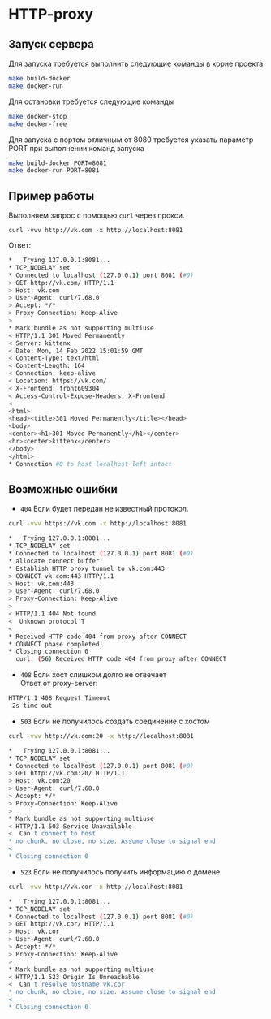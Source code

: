 # HTTP-proxy

## Запуск сервера
Для запуска требуется выполнить следующие команды в корне проекта
```bash
make build-docker
make docker-run
```

Для остановки требуется следующие команды
```bash
make docker-stop
make docker-free
```

Для запуска с портом отличным от 8080 требуется указать параметр PORT при выполнении команд запуска
```bash
make build-docker PORT=8081
make docker-run PORT=8081
```


## Пример работы
Выполняем запрос с помощью `curl` через прокси.
```text
curl -vvv http://vk.com -x http://localhost:8081     
```
Ответ:
```bash
*   Trying 127.0.0.1:8081...
* TCP_NODELAY set
* Connected to localhost (127.0.0.1) port 8081 (#0)
> GET http://vk.com/ HTTP/1.1
> Host: vk.com
> User-Agent: curl/7.68.0
> Accept: */*
> Proxy-Connection: Keep-Alive
> 
* Mark bundle as not supporting multiuse
< HTTP/1.1 301 Moved Permanently
< Server: kittenx
< Date: Mon, 14 Feb 2022 15:01:59 GMT
< Content-Type: text/html
< Content-Length: 164
< Connection: keep-alive
< Location: https://vk.com/
< X-Frontend: front609304
< Access-Control-Expose-Headers: X-Frontend
< 
<html>
<head><title>301 Moved Permanently</title></head>
<body>
<center><h1>301 Moved Permanently</h1></center>
<hr><center>kittenx</center>
</body>
</html>
* Connection #0 to host localhost left intact
```
## Возможные ошибки

* `404` Если будет передан не известный протокол.
```bash
curl -vvv https://vk.com -x http://localhost:8081

*   Trying 127.0.0.1:8081...
* TCP_NODELAY set
* Connected to localhost (127.0.0.1) port 8081 (#0)
* allocate connect buffer!
* Establish HTTP proxy tunnel to vk.com:443
> CONNECT vk.com:443 HTTP/1.1
> Host: vk.com:443
> User-Agent: curl/7.68.0
> Proxy-Connection: Keep-Alive
>
< HTTP/1.1 404 Not found
<  Unknown protocol T
<
* Received HTTP code 404 from proxy after CONNECT
* CONNECT phase completed!
* Closing connection 0
  curl: (56) Received HTTP code 404 from proxy after CONNECT
```
* `408` Если хост слишком долго не отвечает
<br>Ответ от proxy-server:
```bash
HTTP/1.1 408 Request Timeout  
 2s time out 
```
* `503` Если не получилось создать соединение с хостом
```bash
curl -vvv http://vk.com:20 -x http://localhost:8081     

*   Trying 127.0.0.1:8081...
* TCP_NODELAY set
* Connected to localhost (127.0.0.1) port 8081 (#0)
> GET http://vk.com:20/ HTTP/1.1
> Host: vk.com:20
> User-Agent: curl/7.68.0
> Accept: */*
> Proxy-Connection: Keep-Alive
> 
* Mark bundle as not supporting multiuse
< HTTP/1.1 503 Service Unavailable 
<  Can't connect to host 
* no chunk, no close, no size. Assume close to signal end
< 
* Closing connection 0
```
* `523` Если не получилось получить информацию о домене
```bash
curl -vvv http://vk.cor -x http://localhost:8081 

*   Trying 127.0.0.1:8081...
* TCP_NODELAY set
* Connected to localhost (127.0.0.1) port 8081 (#0)
> GET http://vk.cor/ HTTP/1.1
> Host: vk.cor
> User-Agent: curl/7.68.0
> Accept: */*
> Proxy-Connection: Keep-Alive
> 
* Mark bundle as not supporting multiuse
< HTTP/1.1 523 Origin Is Unreachable 
<  Can't resolve hostname vk.cor
* no chunk, no close, no size. Assume close to signal end
< 
* Closing connection 0
```

